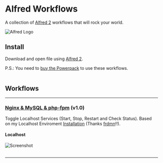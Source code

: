 # Alfred Workflows

A collection of [Alfred 2](http://www.alfredapp.com/) workflows that will rock your world.

![Alfred Logo](http://f.cl.ly/items/112u3G2z3g2B202W3e3p/alfred.png)

## Install

Download and open file using [Alfred 2](http://www.alfredapp.com/).

P.S.: You need to [buy the Powerpack](https://buy.alfredapp.com/) to use these workflows.<br><br>


## Workflows

* * *
### [Nginx & MySQL & php-fpm](https://github.com/elalemanyo/alfred-workflows/tree/master/nginx_mysql_php-fpm) (v1.0)

Toggle Localhost Services (Start, Stop, Restart and Check Status).
Based on my Localhost Enviroment [Installation](http://blog.frd.mn/install-nginx-php-fpm-mysql-and-phpmyadmin-on-os-x-mavericks-using-homebrew) (Thanks [frdmn](http://blog.frd.mn)!!).

#### Localhost
![Screenshot](http://notepago.de/screenshots/nginxmysqlphpfpm/localhost.png)<br><br>

* * *
